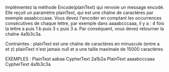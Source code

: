 Implémentez la méthode Encode(plainText) qui renvoie un message encodé. Elle reçoit un paramètre plainText, qui est une chaîne de caractères par exemple aaaabcccaaa.
Vous devez l'encoder en comptant les occurrences consécutives de chaque lettre, par exemple dans aaaabcccaaa, il y a :
4 fois la lettre a puis 1 b puis 3 c puis 3 a. Par conséquent, vous devez retourner la chaîne 4a1b3c3a.

Contraintes :
plainText est une chaîne de caractères en minuscule (entre a et z) plainText n'est jamais null et a une 
taille maximale de 15000 caractères

EXEMPLES :
PlainText
aabaa
CypherText
2a1b2a
PlainText
aaaabcccaaa
CypherText
4a1b3c3a
